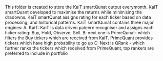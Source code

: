 This folder is created to store the KaiT smartQunat output everymonth. KaiT smartQuant developed to maximise the returns while minimising the dradowns. KaiT smartQunat assigns rating for each ticker based on data processing, and historical patterns. 
KaiT smartQunat contains three major engines: A. KaiT: KaiT is data driven pateern recogniser and assigns each ticker rating: Buy, Hold, Observe, Sell. 
B: next one is PrimeQunat- which filters the Buy tickers which are received from KaiT. PrimeQuant provides tickers which have high probability to go up 
C: Next is QRank - which further ranks the tickers which received from PrimeQuant, top rankers are preferred to include in portfolio 
